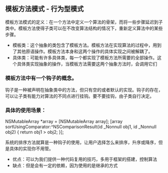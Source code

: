 
## 模板方法模式 - 行为型模式
 
模板方法模式的定义：在一个方法中定义一个算法的骨架，而将一些步骤延迟到子类中。模板方法使得子类可以在不改变算法结构的情况下，重新定义算法中的某些步骤。
 
- 模板类：这个抽象的类包含了模板方法。模板方法在实现算法的过程中，用到了其他原语操作。模板方法本身和这两个操作的具体实现之间被解耦了。
- 具体类：可能有许多具体类，每一个都实现了模板方法所需要的全部操作。这个具体类实现抽象的操作，当模板方法需要这两个抽象方法时，会调用它们
 
### 模板方法中有一个钩子的概念。
钩子是一种被声明在抽象类中的方法，但只有空的或者默认的实现。钩子的存在，可以让子类有能力对算法的不同点进行挂钩。要不要挂钩，由子类自行决定。
 
### 具体的使用场景：
 
 NSMutableArray *array = [NSMutableArray array];
 [array sortUsingComparator:^NSComparisonResult(id  _Nonnull obj1, id  _Nonnull obj2) {
       return obj1 > obj2;
 }];
 
 系统的排序方法就算是一种钩子的使用，让用户选择怎么来排序，升序或降序，但是具体的实现你不用管。
 
- 优点：可以为我们提供一种代码复用的技巧，多用于框架的搭建，控制算法
- 缺点：但是会有一定的依赖，因为使用的是继承的方式
